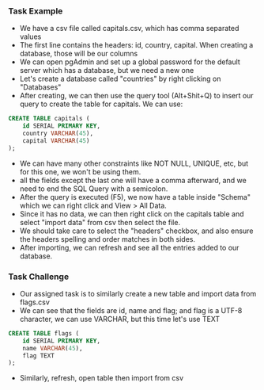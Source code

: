 ### Task Example

-   We have a csv file called capitals.csv, which has comma separated values
-   The first line contains the headers: id, country, capital. When creating a database, those will be our columns
-   We can open pgAdmin and set up a global password for the default server which has a database, but we need a new one
-   Let's create a database called "countries" by right clicking on "Databases"
-   After creating, we can then use the query tool (Alt+Shit+Q) to insert our query to create the table for capitals. We can use:

```sql
CREATE TABLE capitals (
    id SERIAL PRIMARY KEY,
    country VARCHAR(45),
    capital VARCHAR(45)
);
```

-   We can have many other constraints like NOT NULL, UNIQUE, etc, but for this one, we won't be using them.
-   all the fields except the last one will have a comma afterward, and we need to end the SQL Query with a semicolon.
-   After the query is executed (F5), we now have a table inside "Schema" which we can right click and View > All Data.
-   Since it has no data, we can then right click on the capitals table and select "import data" from csv then select the file.
-   We should take care to select the "headers" checkbox, and also ensure the headers spelling and order matches in both sides.
-   After importing, we can refresh and see all the entries added to our database.

### Task Challenge

-   Our assigned task is to similarly create a new table and import data from flags.csv
-   We can see that the fields are id, name and flag; and flag is a UTF-8 character, we can use VARCHAR, but this time let's use TEXT

```sql
CREATE TABLE flags (
    id SERIAL PRIMARY KEY,
    name VARCHAR(45),
    flag TEXT
);
```

-   Similarly, refresh, open table then import from csv
